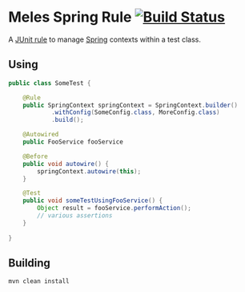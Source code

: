 # Meles Spring Rule [![Build Status](https://travis-ci.org/neilg/spring-rule.svg?branch=develop)](https://travis-ci.org/neilg/spring-rule)

A [JUnit rule](https://github.com/junit-team/junit/wiki/Rules) to manage [Spring](https://spring.io) contexts within a test class.

## Using

```java
public class SomeTest {

    @Rule
    public SpringContext springContext = SpringContext.builder()
            .withConfig(SomeConfig.class, MoreConfig.class)
            .build();

    @Autowired
    public FooService fooService

    @Before
    public void autowire() {
        springContext.autowire(this);
    }

    @Test
    public void someTestUsingFooService() {
        Object result = fooService.performAction();
        // various assertions
    }
    
}
```
 
## Building
   
```shell
mvn clean install
```

